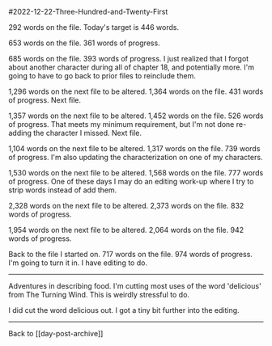 #2022-12-22-Three-Hundred-and-Twenty-First

292 words on the file.  Today's target is 446 words.

653 words on the file.  361 words of progress.

685 words on the file.  393 words of progress.  I just realized that I forgot about another character during all of chapter 18, and potentially more.  I'm going to have to go back to prior files to reinclude them.

1,296 words on the next file to be altered.  1,364 words on the file.  431 words of progress.  Next file.

1,357 words on the next file to be altered.  1,452 words on the file.  526 words of progress.  That meets my minimum requirement, but I'm not done re-adding the character I missed.  Next file.

1,104 words on the next file to be altered.  1,317 words on the file.  739 words of progress.  I'm also updating the characterization on one of my characters.

1,530 words on the next file to be altered.  1,568 words on the file.  777 words of progress.  One of these days I may do an editing work-up where I try to strip words instead of add them.

2,328 words on the next file to be altered.  2,373 words on the file.  832 words of progress.

1,954 words on the next file to be altered.  2,064 words on the file.  942 words of progress.

Back to the file I started on.  717 words on the file.  974 words of progress.  I'm going to turn it in.  I have editing to do.

---
Adventures in describing food.  I'm cutting most uses of the word 'delicious' from The Turning Wind.  This is weirdly stressful to do.

I did cut the word delicious out.  I got a tiny bit further into the editing.

---
Back to [[day-post-archive]]